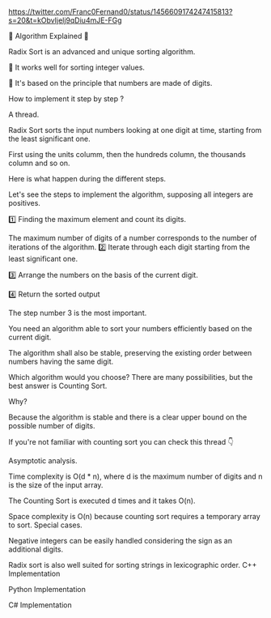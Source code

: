 https://twitter.com/Franc0Fernand0/status/1456609174247415813?s=20&t=kObvIjelj9qDiu4mJE-FGg

🔑 Algorithm Explained 🔑

Radix Sort is an advanced and unique sorting algorithm.

📌 It works well for sorting integer values.

📌 It's based on the principle that numbers are made of digits.

How to implement it step by step ?

A thread.



Radix Sort sorts the input numbers looking at one digit at time, starting from the least significant one.

First using the units columm, then the hundreds column, the thousands column and so on.

Here is what happen during the different steps.



Let's see the steps to implement the algorithm, supposing all integers are positives.

1️⃣ Finding the maximum element and count its digits.

The maximum number of digits of a number corresponds to the number of iterations of the algorithm. 2️⃣ Iterate through each digit starting from the least significant one.

3️⃣ Arrange the numbers on the basis of the current digit.

4️⃣ Return the sorted output

The step number 3 is the most important.

You need an algorithm able to sort your numbers efficiently based on the current digit.

The algorithm shall also be stable, preserving the existing order between numbers having the same digit.

Which algorithm would you choose? There are many possibilities, but the best answer is Counting Sort.

Why?

Because the algorithm is stable and there is a clear upper bound on the possible number of digits.

If you're not familiar with counting sort you can check this thread 👇


Asymptotic analysis.

Time complexity is O(d * n), where d is the maximum number of digits and n is the size of the input array.

The Counting Sort is executed d times and it takes O(n).

Space complexity is O(n) because counting sort requires a temporary array to sort. Special cases.

Negative integers can be easily handled considering the sign as an additional digits.

Radix sort is also well suited for sorting strings in lexicographic order. C++ Implementation



Python Implementation



C# Implementation

